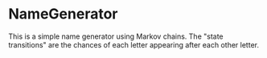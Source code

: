 # NameGenerator
This is a simple name generator using Markov chains. The "state transitions" are the chances of each letter appearing after each other letter.
